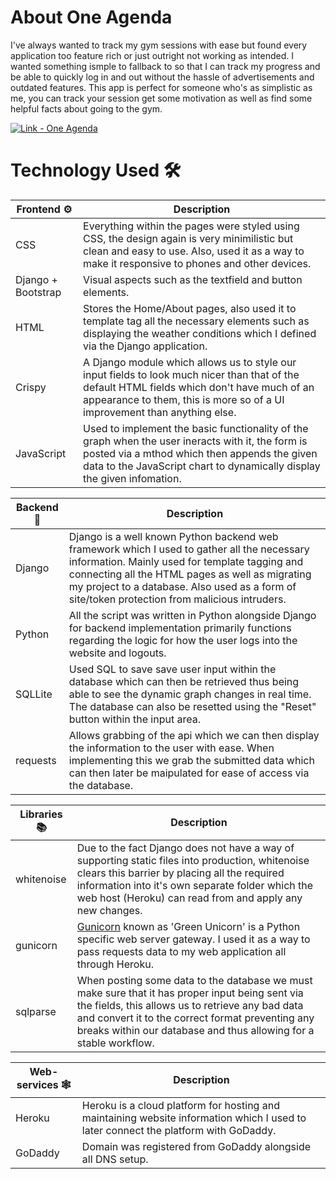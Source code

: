 # About One Agenda
I've always wanted to track my gym sessions with ease but found every application too feature rich or just outright not working as intended. I wanted something ismple
to fallback to so that I can track my progress and be able to quickly log in and out without the hassle of advertisements and outdated features. This app is perfect for 
someone who's as simplistic as me, you can track your session get some motivation as well as find some helpful facts about going to the gym.

<a href="https://oneagenda.herokuapp.com/"><img src="https://img.shields.io/badge/Link-One_Agenda-2ea44f?style=for-the-badge" alt="Link - One Agenda"></a>
# Technology Used :hammer_and_wrench:

Frontend :gear:| Description|
-------|------------|
CSS    | Everything within the pages were styled using CSS, the design again is very minimilistic but clean and easy to use. Also, used it as a way to make it responsive to phones and other devices. 
Django + Bootstrap| Visual aspects such as the textfield and button elements.
HTML   | Stores the Home/About pages, also used it to template tag all the necessary elements such as displaying the weather conditions which I defined via the Django application.
Crispy | A Django module which allows us to style our input fields to look much nicer than that of the default HTML fields which don't have much of an appearance to them, this is more so of a UI improvement than anything else.
JavaScript | Used to implement the basic functionality of the graph when the user ineracts with it, the form is posted via a mthod which then appends the given data to the JavaScript chart to dynamically display the given infomation.

Backend :toolbox:| Description|
-------|------------|
Django | Django is a well known Python backend web framework which I used to gather all the necessary information. Mainly used for template tagging and connecting all the HTML pages as well as migrating my project to a database. Also used as a form of site/token protection from malicious intruders.
Python | All the script was written in Python alongside Django for backend implementation primarily functions regarding the logic for how the user logs into the website and logouts.
SQLLite | Used SQL to save save user input within the database which can then be retrieved thus being able to see the dynamic graph changes in real time. The database can also be resetted using the "Reset" button within the input area.
requests | Allows grabbing of the api which we can then display the information to the user with ease. When implementing this we grab the submitted data which can then later be maipulated for ease of access via the database.

Libraries :books:| Description|
-------|------------|
whitenoise| Due to the fact Django does not have a way of supporting static files into production, whitenoise clears this barrier by placing all the required information into it's own separate folder which the web host (Heroku) can read from and apply any new changes.
gunicorn| [Gunicorn](https://github.com/benoitc/gunicorn) known as 'Green Unicorn' is a Python specific web server gateway. I used it as a way to pass requests data to my web application all through Heroku.
sqlparse | When posting some data to the database we must make sure that it has proper input being sent via the fields, this allows us to retrieve any bad data and convert it to the correct format preventing any breaks within our database and thus allowing for a stable workflow.

Web-services :spider_web:| Description|
-------|------------|
Heroku | Heroku is a cloud platform for hosting and maintaining website information which I used to later connect the platform with GoDaddy. 
GoDaddy| Domain was registered from GoDaddy alongside all DNS setup.
